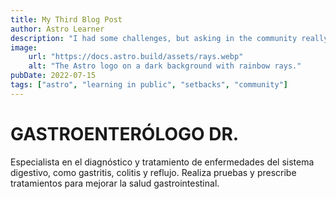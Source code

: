 ```yaml
---
title: My Third Blog Post
author: Astro Learner
description: "I had some challenges, but asking in the community really helped!"
image:
    url: "https://docs.astro.build/assets/rays.webp"
    alt: "The Astro logo on a dark background with rainbow rays."
pubDate: 2022-07-15
tags: ["astro", "learning in public", "setbacks", "community"]
---
```

# GASTROENTERÓLOGO DR.

Especialista en el diagnóstico y tratamiento de enfermedades del sistema digestivo, como gastritis, colitis y reflujo. Realiza pruebas y prescribe tratamientos para mejorar la salud gastrointestinal.
